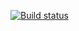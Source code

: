 [![Build status](https://ci.appveyor.com/api/projects/status/github/Roman9456/HelpDesk?branch=main&svg=true)](https://ci.appveyor.com/project/Roman9456/HelpDesk/branch/main)